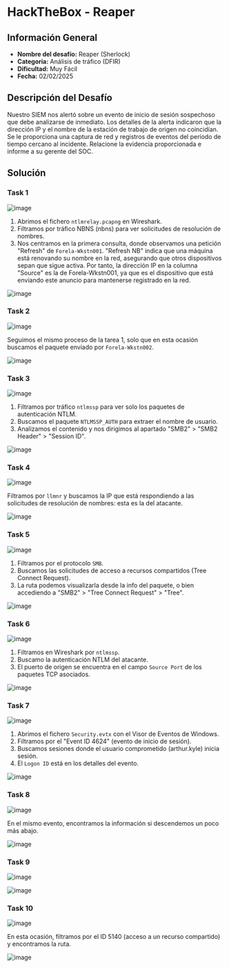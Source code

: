 # HackTheBox - Reaper

## Información General

- **Nombre del desafío:** Reaper (Sherlock)
- **Categoría:** Análisis de tráfico (DFIR)
- **Dificultad:** Muy Fácil
- **Fecha:** 02/02/2025

## Descripción del Desafío

Nuestro SIEM nos alertó sobre un evento de inicio de sesión sospechoso que debe analizarse de inmediato. Los detalles de la alerta indicaron que la dirección IP y el nombre de la estación de trabajo de origen no coincidían. Se le proporciona una captura de red y registros de eventos del período de tiempo cercano al incidente. Relacione la evidencia proporcionada e informe a su gerente del SOC.

## Solución

### Task 1

![image](https://github.com/eliferrob/CTFs/blob/main/assets/reaper%20(1).png)

1. Abrimos el fichero `ntlmrelay.pcapng` en Wireshark. 
2. Filtramos por tráfico NBNS (nbns) para ver solicitudes de resolución de nombres.
3. Nos centramos en la primera consulta, donde observamos una petición "Refresh" de `Forela-Wkstn001`. "Refresh NB" indica que una máquina está renovando su nombre en la red, asegurando que otros dispositivos sepan que sigue activa. Por tanto, la dirección IP en la columna "Source" es la de Forela-Wkstn001, ya que es el dispositivo que está enviando este anuncio para mantenerse registrado en la red.

![image](https://github.com/eliferrob/CTFs/blob/main/assets/reaper%20(2).png)

### Task 2

![image](https://github.com/eliferrob/CTFs/blob/main/assets/reaper%20(3).png)

Seguimos el mismo proceso de la tarea 1, solo que en esta ocasión buscamos el paquete enviado por `Forela-Wkstn002`.

![image](https://github.com/eliferrob/CTFs/blob/main/assets/reaper%20(4).png)

### Task 3

![image](https://github.com/eliferrob/CTFs/blob/main/assets/reaper%20(5).png)

1. Filtramos por tráfico `ntlmssp` para ver solo los paquetes de autenticación NTLM.
2. Buscamos el paquete `NTLMSSP_AUTH` para extraer el nombre de usuario.
3. Analizamos el contenido y nos dirigimos al apartado "SMB2" > "SMB2 Header" > "Session ID".

![image](https://github.com/eliferrob/CTFs/blob/main/assets/reaper%20(6).png)

### Task 4

![image](https://github.com/eliferrob/CTFs/blob/main/assets/reaper%20(7).png)

Filtramos por `llmnr` y buscamos la IP que está respondiendo a las solicitudes de resolución de nombres: esta es la del atacante.

![image](https://github.com/eliferrob/CTFs/blob/main/assets/reaper%20(8).png)

### Task 5

![image](https://github.com/eliferrob/CTFs/blob/main/assets/reaper%20(9).png)

1. Filtramos por el protocolo `SMB`.
2. Buscamos las solicitudes de acceso a recursos compartidos (Tree Connect Request).
3. La ruta podemos visualizarla desde la info del paquete, o bien accediendo a "SMB2" > "Tree Connect Request" > "Tree".

![image](https://github.com/eliferrob/CTFs/blob/main/assets/reaper%20(10).png)

### Task 6

![image](https://github.com/eliferrob/CTFs/blob/main/assets/reaper%20(11).png)

1. Filtramos en Wireshark por `ntlmssp`.
2. Buscamo la autenticación NTLM del atacante.
3. El puerto de origen se encuentra en el campo `Source Port` de los paquetes TCP asociados.

![image](https://github.com/eliferrob/CTFs/blob/main/assets/reaper%20(12).png)

### Task 7

![image](https://github.com/eliferrob/CTFs/blob/main/assets/reaper%20(13).png)

1. Abrimos el fichero `Security.evtx` con el Visor de Eventos de Windows.
2. Filtramos por el "Event ID 4624" (evento de inicio de sesión).
3. Buscamos sesiones donde el usuario comprometido (arthur.kyle) inicia sesión.
4. El `Logon ID` está en los detalles del evento.

![image](https://github.com/eliferrob/CTFs/blob/main/assets/reaper%20(14).png)

### Task 8

![image](https://github.com/eliferrob/CTFs/blob/main/assets/reaper%20(15).png)

En el mismo evento, encontramos la información si descendemos un poco más abajo.

![image](https://github.com/eliferrob/CTFs/blob/main/assets/reaper%20(16).png)

### Task 9

![image](https://github.com/eliferrob/CTFs/blob/main/assets/reaper%20(17).png)

![image](https://github.com/eliferrob/CTFs/blob/main/assets/reaper%20(18).png)

### Task 10

![image](https://github.com/eliferrob/CTFs/blob/main/assets/reaper%20(19).png)

En esta ocasión, filtramos por el ID 5140 (acceso a un recurso compartido) y encontramos la ruta.

![image](https://github.com/eliferrob/CTFs/blob/main/assets/reaper%20(10).png)
